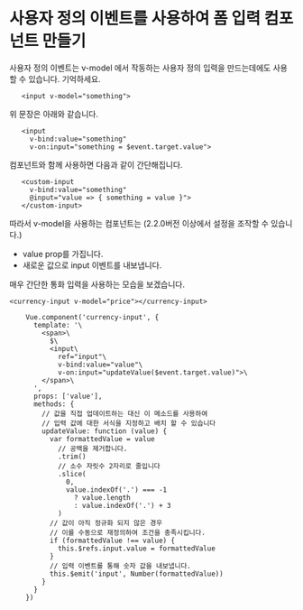 # 사용자 정의 이벤트를 사용하여 폼 입력 컴포넌트 만들기
 사용자 정의 이벤트는 v-model 에서 작동하는 사용자 정의 입력을 만드는데에도 사용할 수 있습니다. 기억하세요.
 ```
    <input v-model="something">
 ```
위 문장은 아래와 같습니다.
```
   <input
     v-bind:value="something"
     v-on:input="something = $event.target.value">
```

컴포넌트와 함께 사용하면 다음과 같이 간단해집니다.
```
   <custom-input
     v-bind:value="something"
     @input="value => { something = value }">
   </custom-input>
```

따라서 v-model을 사용하는 컴포넌트는 (2.2.0버전 이상에서 설정을 조작할 수 있습니다.)
 * value prop를 가집니다.
 * 새로운 값으로 input 이벤트를 내보냅니다.

매우 간단한 통화 입력을 사용하는 모습을 보겠습니다.
```
<currency-input v-model="price"></currency-input>
```

```
    Vue.component('currency-input', {
      template: '\
        <span>\
          $\
          <input\
            ref="input"\
            v-bind:value="value"\
            v-on:input="updateValue($event.target.value)">\
        </span>\
      ',
      props: ['value'],
      methods: {
        // 값을 직접 업데이트하는 대신 이 메소드를 사용하여
        // 입력 값에 대한 서식을 지정하고 배치 할 수 있습니다
        updateValue: function (value) {
          var formattedValue = value
            // 공백을 제거합니다.
            .trim()
            // 소수 자릿수 2자리로 줄입니다
            .slice(
              0,
              value.indexOf('.') === -1
                ? value.length
                : value.indexOf('.') + 3
            )
          // 값이 아직 정규화 되지 않은 경우
          // 이를 수동으로 재정의하여 조건을 충족시킵니다.
          if (formattedValue !== value) {
            this.$refs.input.value = formattedValue
          }
          // 입력 이벤트를 통해 숫자 값을 내보냅니다.
          this.$emit('input', Number(formattedValue))
        }
      }
    })
```